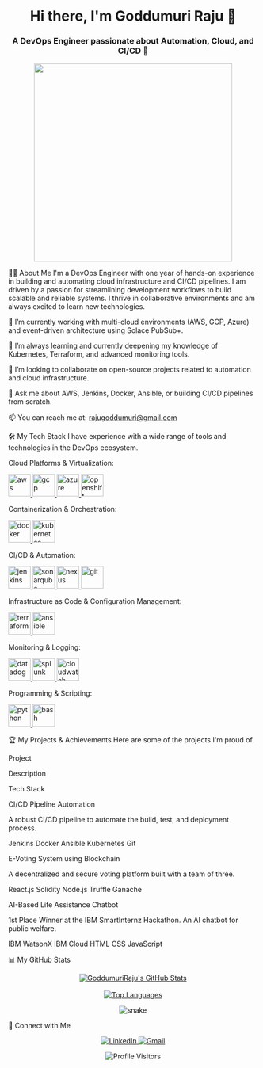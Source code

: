 <!-- Introduction -->

<h1 align="center">
Hi there, I'm Goddumuri Raju 👋
</h1>
<h3 align="center">
A DevOps Engineer passionate about Automation, Cloud, and CI/CD 🚀
</h3>

<p align="center">
<img src="https://www.google.com/search?q=https://media.giphy.com/media/f3G3v4aadK6a3k72aF/giphy.gif" width="400" />
</p>

👨‍💻 About Me
I'm a DevOps Engineer with one year of hands-on experience in building and automating cloud infrastructure and CI/CD pipelines. I am driven by a passion for streamlining development workflows to build scalable and reliable systems. I thrive in collaborative environments and am always excited to learn new technologies.

🔭 I’m currently working with multi-cloud environments (AWS, GCP, Azure) and event-driven architecture using Solace PubSub+.

🌱 I’m always learning and currently deepening my knowledge of Kubernetes, Terraform, and advanced monitoring tools.

👯 I’m looking to collaborate on open-source projects related to automation and cloud infrastructure.

💬 Ask me about AWS, Jenkins, Docker, Ansible, or building CI/CD pipelines from scratch.

📫 You can reach me at: rajugoddumuri@gmail.com

🛠️ My Tech Stack
I have experience with a wide range of tools and technologies in the DevOps ecosystem.

Cloud Platforms & Virtualization:

<p align="left">
<a href="https://aws.amazon.com" target="_blank" rel="noreferrer"> <img src="https://www.google.com/search?q=https://raw.githubusercontent.com/devicons/devicon/master/icons/amazonwebservices/amazonwebservices-original-wordmark.svg" alt="aws" width="45" height="45"/> </a>
<a href="https://cloud.google.com" target="_blank" rel="noreferrer"> <img src="https://www.google.com/search?q=https://raw.githubusercontent.com/devicons/devicon/master/icons/googlecloud/googlecloud-original-wordmark.svg" alt="gcp" width="45" height="45"/> </a>
<a href="https://azure.microsoft.com/en-us/" target="_blank" rel="noreferrer"> <img src="https://www.google.com/search?q=https://raw.githubusercontent.com/devicons/devicon/master/icons/azure/azure-original-wordmark.svg" alt="azure" width="45" height="45"/> </a>
<a href="https://www.openshift.com/" target="_blank" rel="noreferrer"> <img src="https://www.google.com/search?q=https://raw.githubusercontent.com/devicons/devicon/master/icons/openshift/openshift-original-wordmark.svg" alt="openshift" width="45" height="45"/> </a>
</p>

Containerization & Orchestration:

<p align="left">
<a href="https://www.docker.com/" target="_blank" rel="noreferrer"> <img src="https://www.google.com/search?q=https://raw.githubusercontent.com/devicons/devicon/master/icons/docker/docker-original-wordmark.svg" alt="docker" width="45" height="45"/> </a>
<a href="https://kubernetes.io" target="_blank" rel="noreferrer"> <img src="https://www.google.com/search?q=https://raw.githubusercontent.com/devicons/devicon/master/icons/kubernetes/kubernetes-plain-wordmark.svg" alt="kubernetes" width="45" height="45"/> </a>
</p>

CI/CD & Automation:

<p align="left">
<a href="https://www.jenkins.io" target="_blank" rel="noreferrer"> <img src="https://www.google.com/search?q=https://raw.githubusercontent.com/devicons/devicon/master/icons/jenkins/jenkins-original.svg" alt="jenkins" width="45" height="45"/> </a>
<a href="https://www.sonarqube.org/" target="_blank" rel="noreferrer"> <img src="https://www.google.com/search?q=https://raw.githubusercontent.com/devicons/devicon/master/icons/sonarqube/sonarqube-original-wordmark.svg" alt="sonarqube" width="45" height="45"/> </a>
<a href="https://www.google.com/search?q=https://www.jfrog.com/confluence/display/RTF/Nexus%2BRepository%2BManager" target="_blank" rel="noreferrer"> <img src="https://www.google.com/search?q=https://raw.githubusercontent.com/devicons/devicon/master/icons/nexus/nexus-original-wordmark.svg" alt="nexus" width="45" height="45"/> </a>
<a href="https://git-scm.com/" target="_blank" rel="noreferrer"> <img src="https://www.google.com/search?q=https://raw.githubusercontent.com/devicons/devicon/master/icons/git/git-original-wordmark.svg" alt="git" width="45" height="45"/> </a>
</p>

Infrastructure as Code & Configuration Management:

<p align="left">
<a href="https://www.terraform.io/" target="_blank" rel="noreferrer"> <img src="https://www.google.com/search?q=https://raw.githubusercontent.com/devicons/devicon/master/icons/terraform/terraform-original-wordmark.svg" alt="terraform" width="45" height="45"/> </a>
<a href="https://www.ansible.com/" target="_blank" rel="noreferrer"> <img src="https://www.google.com/search?q=https://raw.githubusercontent.com/devicons/devicon/master/icons/ansible/ansible-original-wordmark.svg" alt="ansible" width="45" height="45"/> </a>
</p>

Monitoring & Logging:

<p align="left">
<a href="https://www.datadoghq.com/" target="_blank" rel="noreferrer"> <img src="https://www.google.com/search?q=https://raw.githubusercontent.com/devicons/devicon/master/icons/datadog/datadog-original-wordmark.svg" alt="datadog" width="45" height="45"/> </a>
<a href="https://www.splunk.com/" target="_blank" rel="noreferrer"> <img src="https://www.google.com/search?q=https://raw.githubusercontent.com/devicons/devicon/master/icons/splunk/splunk-original-wordmark.svg" alt="splunk" width="45" height="45"/> </a>
<a href="https://aws.amazon.com/cloudwatch/" target="_blank" rel="noreferrer"> <img src="https://www.google.com/search?q=https://raw.githubusercontent.com/devicons/devicon/master/icons/aws/aws-original-wordmark.svg" alt="cloudwatch" width="45" height="45"/> </a>
</p>

Programming & Scripting:

<p align="left">
<a href="https://www.python.org" target="_blank" rel="noreferrer"> <img src="https://www.google.com/search?q=https://raw.githubusercontent.com/devicons/devicon/master/icons/python/python-original.svg" alt="python" width="45" height="45"/> </a>
<a href="https://www.gnu.org/software/bash/" target="_blank" rel="noreferrer"> <img src="https://www.google.com/search?q=https://raw.githubusercontent.com/devicons/devicon/master/icons/bash/bash-original.svg" alt="bash" width="45" height="45"/> </a>
</p>

🏆 My Projects & Achievements
Here are some of the projects I'm proud of.

Project

Description

Tech Stack

CI/CD Pipeline Automation

A robust CI/CD pipeline to automate the build, test, and deployment process.

Jenkins Docker Ansible Kubernetes Git

E-Voting System using Blockchain

A decentralized and secure voting platform built with a team of three.

React.js Solidity Node.js Truffle Ganache

AI-Based Life Assistance Chatbot

1st Place Winner at the IBM SmartInternz Hackathon. An AI chatbot for public welfare.

IBM WatsonX IBM Cloud HTML CSS JavaScript

📊 My GitHub Stats
<p align="center">
<!-- GitHub Readme Stats Card -->
<a href="https://github.com/anuraghazra/github-readme-stats">
<img align="center" src="https://www.google.com/search?q=https://github-readme-stats.vercel.app/api%3Fusername%3DGoddumuriRaju%26show_icons%3Dtrue%26theme%3Dtokyonight%26hide_border%3Dtrue%26include_all_commits%3Dtrue%26count_private%3Dtrue" alt="GoddumuriRaju's GitHub Stats"/>
</a>
<br><br>
<!-- Top Languages Card -->
<a href="https://github.com/anuraghazra/github-readme-stats">
<img align="center" src="https://www.google.com/search?q=https://github-readme-stats.vercel.app/api/top-langs/%3Fusername%3DGoddumuriRaju%26layout%3Dcompact%26theme%3Dtokyonight%26hide_border%3Dtrue" alt="Top Languages"/>
</a>
</p>

<p align="center">
<!-- Contribution Grid Snake -->
<!-- Don't forget to set up the GitHub Action for this to work! -->
<img src="https://www.google.com/search?q=https://raw.githubusercontent.com/GoddumuriRaju/GoddumuriRaju/output/github-contribution-grid-snake.svg" alt="snake">
</p>

🔗 Connect with Me
<p align="center">
<a href="https://www.linkedin.com/in/goddumuri-raju-43a700215/" target="_blank">
<img src="https://www.google.com/search?q=https://img.shields.io/badge/LinkedIn-0077B5%3Fstyle%3Dfor-the-badge%26logo%3Dlinkedin%26logoColor%3Dwhite" alt="LinkedIn"/>
</a>
<a href="mailto:rajugoddumuri@gmail.com">
<img src="https://img.shields.io/badge/Gmail-D14836?style=for-the-badge&logo=gmail&logoColor=white" alt="Gmail"/>
</a>
</p>

<!-- Visitor Count Badge -->

<p align="center">
<img src="https://www.google.com/search?q=https://komarev.com/ghpvc/%3Fusername%3DGoddumuriRaju%26label%3DProfile%2520Visitors%26color%3Dblueviolet%26style%3Dflat-square" alt="Profile Visitors" />
</p>
